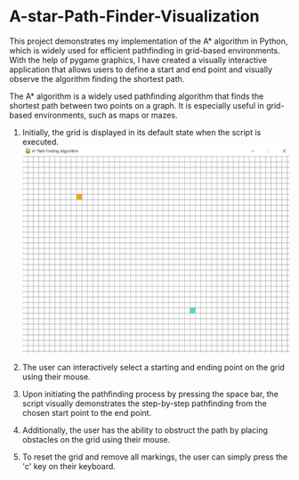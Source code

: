 # A-star-Path-Finder-Visualization
This project demonstrates my implementation of the A* algorithm in Python, which is widely used for efficient pathfinding in grid-based environments. With the help of pygame graphics, I have created a visually interactive application that allows users to define a start and end point and visually observe the algorithm finding the shortest path.

The A* algorithm is a widely used pathfinding algorithm that finds the shortest path between two points on a graph. It is especially useful in grid-based environments, such as maps or mazes.

1. Initially, the grid is displayed in its default state when the script is executed.
![Sceeenshot](1.PNG)
2. The user can interactively select a starting and ending point on the grid using their mouse.
   
3. Upon initiating the pathfinding process by pressing the space bar, the script visually demonstrates the step-by-step pathfinding from the chosen start point to the end point.
   
4. Additionally, the user has the ability to obstruct the path by placing obstacles on the grid using their mouse.
   
5. To reset the grid and remove all markings, the user can simply press the 'c' key on their keyboard.
